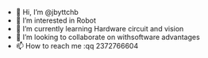 - 👋 Hi, I’m @jbyttchb
- 👀 I’m interested in Robot
- 🌱 I’m currently learning Hardware circuit and vision
- 💞️ I’m looking to collaborate on withsoftware advantages
- 📫 How to reach me :qq 2372766604


<!---
jbyttchb/jbyttchb is a ✨ special ✨ repository because its `README.md` (this file) appears on your GitHub profile.
You can click the Preview link to take a look at your changes.
--->
